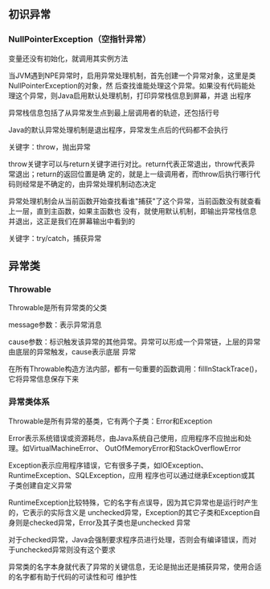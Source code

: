 ## 初识异常
### NullPointerException（空指针异常）
变量还没有初始化，就调用其实例方法

当JVM遇到NPE异常时，启用异常处理机制，首先创建一个异常对象，这里是类NullPointerException的对象，然
后查找谁能处理这个异常。如果没有代码能处理这个异常，则Java启用默认处理机制，打印异常栈信息到屏幕，并退
出程序

异常栈信息包括了从异常发生点到最上层调用者的轨迹，还包括行号

Java的默认异常处理机制是退出程序，异常发生点后的代码都不会执行

关键字：throw，抛出异常

throw关键字可以与return关键字进行对比。return代表正常退出，throw代表异常退出；return的返回位置是确
定的，就是上一级调用者，而throw后执行哪行代码则经常是不确定的，由异常处理机制动态决定

异常处理机制会从当前函数开始查找看谁"捕获"了这个异常，当前函数没有就查看上一层，直到主函数，如果主函数也
没有，就使用默认机制，即输出异常栈信息并退出，这正是我们在屏幕输出中看到的

关键字：try/catch，捕获异常

## 异常类
### Throwable
Throwable是所有异常类的父类

message参数：表示异常消息

cause参数：标识触发该异常的其他异常。异常可以形成一个异常链，上层的异常由底层的异常触发，cause表示底层
异常

在所有Throwable构造方法内部，都有一句重要的函数调用：fillInStackTrace()，它将异常信息保存下来

### 异常类体系
Throwable是所有异常的基类，它有两个子类：Error和Exception

Error表示系统错误或资源耗尽，由Java系统自己使用，应用程序不应抛出和处理。如VirtualMachineError、
OutOfMemoryError和StackOverflowError

Exception表示应用程序错误，它有很多子类，如IOException、RuntimeException、SQLException，应用
程序也可以通过继承Exception或其子类创建自定义异常

RuntimeException比较特殊，它的名字有点误导，因为其它异常也是运行时产生的，它表示的实际含义是
unchecked异常，Exception的其它子类和Exception自身则是checked异常，Error及其子类也是unchecked
异常

对于checked异常，Java会强制要求程序员进行处理，否则会有编译错误，而对于unchecked异常则没有这个要求

异常类的名字本身就代表了异常的关键信息，无论是抛出还是捕获异常，使用合适的名字都有助于代码的可读性和可
维护性

